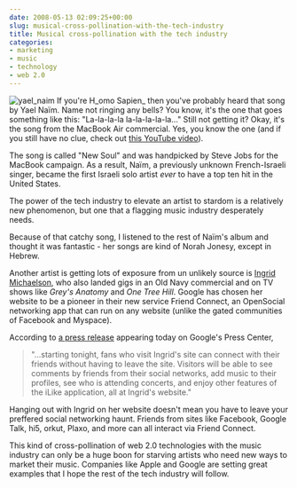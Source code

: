 ```yaml
---
date: 2008-05-13 02:09:25+00:00
slug: musical-cross-pollination-with-the-tech-industry
title: Musical cross-pollination with the tech industry
categories:
- marketing
- music
- technology
- web 2.0
---
```


![yael_naim](http://wordbit.freehostia.com/wp-content/uploads/2008/05/yael_naim.jpg) If you're H_omo Sapien_ then you've probably heard that song by Yael Naïm. Name not ringing any bells? You know, it's the one that goes something like this: "La-la-la-la la-la-la-la-la..." Still not getting it? Okay, it's the song from the MacBook Air commercial. Yes, you know the one (and if you still have no clue, check out [this YouTube video](http://youtube.com/watch?v=-YUxbDEPFiM)).

The song is called "New Soul" and was handpicked by Steve Jobs for the MacBook campaign. As a result, Naïm, a previously unknown French-Israeli singer, became the first Israeli solo artist _ever_ to have a top ten hit in the United States. 

The power of the tech industry to elevate an artist to stardom is a relatively new phenomenon, but one that a flagging music industry desperately needs.


<!-- more -->
 

Because of that catchy song, I listened to the rest of Naïm's album and thought it was fantastic - her songs are kind of Norah Jonesy, except in Hebrew.

Another artist is getting lots of exposure from un unlikely source is [Ingrid Michaelson](http://www.ingridmichaelson.com/), who also landed gigs in an Old Navy commercial and on TV shows like _Grey's Anatomy_ and _One Tree Hill_. Google has chosen her website to be a pioneer in their new service Friend Connect, an OpenSocial networking app that can run on any website (unlike the gated communities of Facebook and Myspace). 

According to [a press release](http://www.google.com/intl/en/press/annc/20080512_friend_connect.html) appearing today on Google's Press Center, 

<blockquote>"...starting tonight, fans who visit Ingrid's site can connect with their friends without having to leave the site. Visitors will be able to see comments by friends from their social networks, add music to their profiles, see who is attending concerts, and enjoy other features of the iLike application, all at Ingrid's website."  

> 
> </blockquote>

Hanging out with Ingrid on her website doesn't mean you have to leave your preffered social networking haunt. Friends from sites like Facebook, Google Talk, hi5, orkut, Plaxo, and more can all interact via Friend Connect.

This kind of cross-pollination of web 2.0 technologies with the music industry can only be a huge boon for starving artists who need new ways to market their music. Companies like Apple and Google are setting great examples that I hope the rest of the tech industry will follow.
